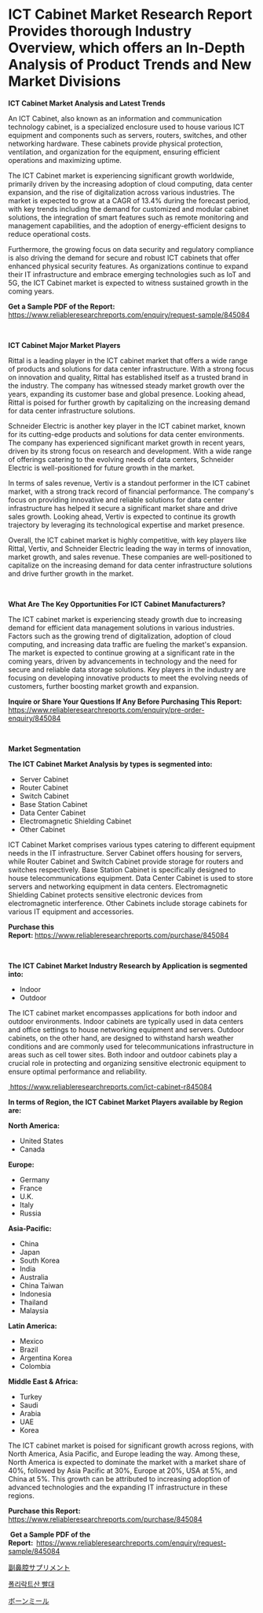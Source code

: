 <p><h1>ICT Cabinet Market Research Report Provides thorough Industry Overview, which offers an In-Depth Analysis of Product Trends and New Market Divisions</h1></p><p><strong>ICT Cabinet Market Analysis and Latest Trends</strong></p>
<p><p>An ICT Cabinet, also known as an information and communication technology cabinet, is a specialized enclosure used to house various ICT equipment and components such as servers, routers, switches, and other networking hardware. These cabinets provide physical protection, ventilation, and organization for the equipment, ensuring efficient operations and maximizing uptime.</p><p>The ICT Cabinet market is experiencing significant growth worldwide, primarily driven by the increasing adoption of cloud computing, data center expansion, and the rise of digitalization across various industries. The market is expected to grow at a CAGR of 13.4% during the forecast period, with key trends including the demand for customized and modular cabinet solutions, the integration of smart features such as remote monitoring and management capabilities, and the adoption of energy-efficient designs to reduce operational costs.</p><p>Furthermore, the growing focus on data security and regulatory compliance is also driving the demand for secure and robust ICT cabinets that offer enhanced physical security features. As organizations continue to expand their IT infrastructure and embrace emerging technologies such as IoT and 5G, the ICT Cabinet market is expected to witness sustained growth in the coming years.</p></p>
<p><strong>Get a Sample PDF of the Report:&nbsp;</strong> <a href="https://www.reliableresearchreports.com/enquiry/request-sample/845084">https://www.reliableresearchreports.com/enquiry/request-sample/845084</a></p>
<p>&nbsp;</p>
<p><strong>ICT Cabinet Major Market Players</strong></p>
<p><p>Rittal is a leading player in the ICT cabinet market that offers a wide range of products and solutions for data center infrastructure. With a strong focus on innovation and quality, Rittal has established itself as a trusted brand in the industry. The company has witnessed steady market growth over the years, expanding its customer base and global presence. Looking ahead, Rittal is poised for further growth by capitalizing on the increasing demand for data center infrastructure solutions.</p><p>Schneider Electric is another key player in the ICT cabinet market, known for its cutting-edge products and solutions for data center environments. The company has experienced significant market growth in recent years, driven by its strong focus on research and development. With a wide range of offerings catering to the evolving needs of data centers, Schneider Electric is well-positioned for future growth in the market.</p><p>In terms of sales revenue, Vertiv is a standout performer in the ICT cabinet market, with a strong track record of financial performance. The company's focus on providing innovative and reliable solutions for data center infrastructure has helped it secure a significant market share and drive sales growth. Looking ahead, Vertiv is expected to continue its growth trajectory by leveraging its technological expertise and market presence.</p><p>Overall, the ICT cabinet market is highly competitive, with key players like Rittal, Vertiv, and Schneider Electric leading the way in terms of innovation, market growth, and sales revenue. These companies are well-positioned to capitalize on the increasing demand for data center infrastructure solutions and drive further growth in the market.</p></p>
<p>&nbsp;</p>
<p><strong>What Are The Key Opportunities For ICT Cabinet Manufacturers?</strong></p>
<p><p>The ICT cabinet market is experiencing steady growth due to increasing demand for efficient data management solutions in various industries. Factors such as the growing trend of digitalization, adoption of cloud computing, and increasing data traffic are fueling the market's expansion. The market is expected to continue growing at a significant rate in the coming years, driven by advancements in technology and the need for secure and reliable data storage solutions. Key players in the industry are focusing on developing innovative products to meet the evolving needs of customers, further boosting market growth and expansion.</p></p>
<p><strong>Inquire or Share Your Questions If Any Before Purchasing This Report:</strong> <a href="https://www.reliableresearchreports.com/enquiry/pre-order-enquiry/845084">https://www.reliableresearchreports.com/enquiry/pre-order-enquiry/845084</a></p>
<p>&nbsp;</p>
<p><strong>Market Segmentation</strong></p>
<p><strong>The ICT Cabinet Market Analysis by types is segmented into:</strong></p>
<p><ul><li>Server Cabinet</li><li>Router Cabinet</li><li>Switch Cabinet</li><li>Base Station Cabinet</li><li>Data Center Cabinet</li><li>Electromagnetic Shielding Cabinet</li><li>Other Cabinet</li></ul></p>
<p><p>ICT Cabinet Market comprises various types catering to different equipment needs in the IT infrastructure. Server Cabinet offers housing for servers, while Router Cabinet and Switch Cabinet provide storage for routers and switches respectively. Base Station Cabinet is specifically designed to house telecommunications equipment. Data Center Cabinet is used to store servers and networking equipment in data centers. Electromagnetic Shielding Cabinet protects sensitive electronic devices from electromagnetic interference. Other Cabinets include storage cabinets for various IT equipment and accessories.</p></p>
<p><strong>Purchase this Report:&nbsp;</strong><a href="https://www.reliableresearchreports.com/purchase/845084">https://www.reliableresearchreports.com/purchase/845084</a></p>
<p>&nbsp;</p>
<p><strong>The ICT Cabinet Market Industry Research by Application is segmented into:</strong></p>
<p><ul><li>Indoor</li><li>Outdoor</li></ul></p>
<p><p>The ICT cabinet market encompasses applications for both indoor and outdoor environments. Indoor cabinets are typically used in data centers and office settings to house networking equipment and servers. Outdoor cabinets, on the other hand, are designed to withstand harsh weather conditions and are commonly used for telecommunications infrastructure in areas such as cell tower sites. Both indoor and outdoor cabinets play a crucial role in protecting and organizing sensitive electronic equipment to ensure optimal performance and reliability.</p></p>
<p><a href="https://www.reliableresearchreports.com/ict-cabinet-r845084">&nbsp;https://www.reliableresearchreports.com/ict-cabinet-r845084</a></p>
<p><strong>In terms of Region, the ICT Cabinet Market Players available by Region are:</strong></p>
<p>
    <p> <strong> North America: </strong>
        <ul>
            <li>United States</li>
            <li>Canada</li>
        </ul>
        </p> 
    <p> <strong> Europe: </strong>
        <ul>
            <li>Germany</li>
            <li>France</li>
            <li>U.K.</li>
            <li>Italy</li>
            <li>Russia</li>
        </ul>
        </p> 
    <p> <strong> Asia-Pacific: </strong>
        <ul>
            <li>China</li>
            <li>Japan</li>
            <li>South Korea</li>
            <li>India</li>
            <li>Australia</li>
            <li>China Taiwan</li>
            <li>Indonesia</li>
            <li>Thailand</li>
            <li>Malaysia</li>
        </ul>
        </p> 
    <p> <strong> Latin America: </strong>
        <ul>
            <li>Mexico</li>
            <li>Brazil</li>
            <li>Argentina Korea</li>
            <li>Colombia</li>
        </ul>
        </p> 
    <p> <strong> Middle East & Africa: </strong>
        <ul>
            <li>Turkey</li>
            <li>Saudi</li>
            <li>Arabia</li>
            <li>UAE</li>
            <li>Korea</li>
        </ul>
    </p>
    </p>
<p><p>The ICT cabinet market is poised for significant growth across regions, with North America, Asia Pacific, and Europe leading the way. Among these, North America is expected to dominate the market with a market share of 40%, followed by Asia Pacific at 30%, Europe at 20%, USA at 5%, and China at 5%. This growth can be attributed to increasing adoption of advanced technologies and the expanding IT infrastructure in these regions.</p></p>
<p><strong>Purchase this Report: </strong><a href="https://www.reliableresearchreports.com/purchase/845084">https://www.reliableresearchreports.com/purchase/845084</a></p>
<p>&nbsp;<strong>Get a Sample PDF of the Report:&nbsp;&nbsp;</strong><a href="https://www.reliableresearchreports.com/enquiry/request-sample/845084">https://www.reliableresearchreports.com/enquiry/request-sample/845084</a></p>
<p><strong></strong></p>
<p><p><a href="https://medium.com/@alfaro.etbn_52903/%E5%89%AF%E9%BC%BB%E8%85%94%E8%A3%9C%E5%8A%A9%E5%93%81%E3%81%AE%E5%B8%82%E5%A0%B4%E8%A6%8F%E6%A8%A1-%E5%B8%82%E5%A0%B4%E3%81%AE%E5%B1%95%E6%9C%9B%E3%81%A8%E5%B8%82%E5%A0%B4%E3%81%AE%E4%BA%88%E6%B8%AC-2024%E5%B9%B4%E3%81%8B%E3%82%892031%E5%B9%B4-eb8c5d7bc491">副鼻腔サプリメント</a></p><p><a href="https://medium.com/@alanperkins1921/%ED%8F%B4%EB%A6%AC%EB%9D%BD%ED%8B%B1-%EC%95%A0%EC%94%A8%EB%93%9C-%EC%8A%A4%ED%8A%B8%EB%A1%9C%EC%9A%B0-%EC%8B%9C%EC%9E%A5-%EC%8B%9C%EC%9E%A5-%EC%A0%90%EC%9C%A0%EC%9C%A8-%EC%8B%9C%EC%9E%A5-%ED%8A%B8%EB%A0%8C%EB%93%9C-%EB%B0%8F-%EB%AF%B8%EB%9E%98-%EC%84%B1%EC%9E%A5-%ED%83%90%EC%83%89-f02b999b5e01">폴리락트산 빨대</a></p><p><a href="https://medium.com/@bertramveum2023/%E9%AA%A8%E7%B2%89%E5%B8%82%E5%A0%B4%E3%81%AE%E5%88%86%E6%9E%90%E3%81%8A%E3%82%88%E3%81%B32024%E5%B9%B4%E3%81%8B%E3%82%892031%E5%B9%B4%E3%81%BE%E3%81%A7%E3%81%AE%E6%9C%9F%E9%96%93%E3%81%AE%E3%82%B5%E3%82%A4%E3%82%BA%E4%BA%88%E6%B8%AC-4e5a687327f9">ボーンミール</a></p></p>